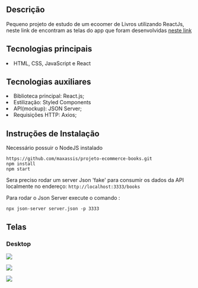 ## Descrição
Pequeno projeto de estudo de um ecoomer de Livros utilizando ReactJs, neste link de encontram as telas do app que foram desenvolvidas  [neste link](https://www.figma.com/file/umDLjMwMnxe4N68mQnucBN/ecommerce-desafio-cp?node-id=0%3A1)

## Tecnologias principais
<li>HTML, CSS, JavaScript e React</li>     

## Tecnologias auxiliares
<li>Biblioteca principal: React.js;</li>
<li>Estilização: Styled Components </li> 
<li>API(mockup): JSON Server;</li>
<li>Requisições HTTP: Axios;</li>

## Instruções de Instalação

Necessário possuir o NodeJS instalado

`````
https://github.com/maxassis/projeto-ecommerce-books.git
npm install
npm start
`````

Sera preciso rodar um server Json 'fake' para consumir os dados da API localmente no endereço:  ``http://localhost:3333/books``

Para rodar o Json Server execute o comando :

``npx json-server server.json -p 3333``


## Telas

### Desktop

![](https://images2.imgbox.com/98/f1/Yfc1Fxg4_o.jpg)

![](https://images2.imgbox.com/65/0b/qqVKLlgP_o.jpg)

![](https://images2.imgbox.com/ec/e8/dwI4kpNM_o.jpg)

